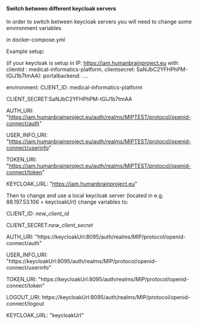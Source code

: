 #### Switch between different keycloak servers 
In order to switch between keycloak servers you will need to change some environment variables  

in docker-compose.yml 

Example setup: 

(if your keycloak is setup in IP: https://iam.humanbrainproject.eu with clientid : medical-informatics-platform, clientsecret: SaNJbC2YFHPhPM-tGiJ1b7tmAA): 
portalbackend: 
…. 

environment: 
CLIENT_ID: medical-informatics-platform 

CLIENT_SECRET:SaNJbC2YFHPhPM-tGiJ1b7tmAA 

AUTH_URI: "https://iam.humanbrainproject.eu/auth/realms/MIPTEST/protocol/openid-connect/auth" 

USER_INFO_URI: "https://iam.humanbrainproject.eu/auth/realms/MIPTEST/protocol/openid-connect/userinfo" 

TOKEN_URI: "https://iam.humanbrainproject.eu/auth/realms/MIPTEST/protocol/openid-connect/token" 

KEYCLOAK_URL: "https://iam.humanbrainproject.eu" 



Then to change and use a local keycloak server (located in e.g. 88.197.53.106 = keycloakUrl) change variables to: 

CLIENT_ID: *new_client_id* 

CLIENT_SECRET:*new_client_secret* 

AUTH_URI: "https://keycloakUrl:8095/auth/realms/MIP/protocol/openid-connect/auth" 

USER_INFO_URI: "https://keycloakUrl:8095/auth/realms/MIP/protocol/openid-connect/userinfo" 

TOKEN_URI: "https://keycloakUrl:8095/auth/realms/MIP/protocol/openid-connect/token" 

LOGOUT_URI: https://keycloakUrl:8095/auth/realms/MIP/protocol/openid-connect/logout 

KEYCLOAK_URL: "keycloakUrl" 
